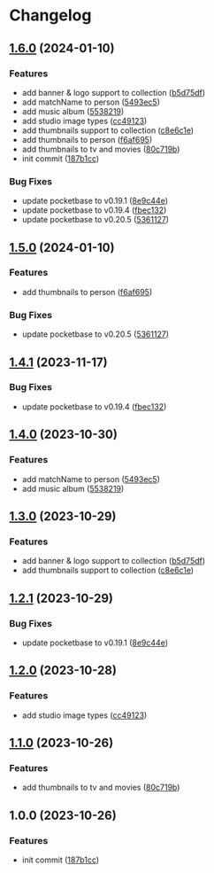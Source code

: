 # Changelog

## [1.6.0](https://github.com/media-data-hub/media-data-hub/compare/v1.5.0...v1.6.0) (2024-01-10)


### Features

* add banner & logo support to collection ([b5d75df](https://github.com/media-data-hub/media-data-hub/commit/b5d75df8f7a756212c5c0ccd2b6d6079179756bb))
* add matchName to person ([5493ec5](https://github.com/media-data-hub/media-data-hub/commit/5493ec5b0ac21e915a18b1f7f02e58110b90355a))
* add music album ([5538219](https://github.com/media-data-hub/media-data-hub/commit/553821922078be165ded435836a26f37b3eabb73))
* add studio image types ([cc49123](https://github.com/media-data-hub/media-data-hub/commit/cc4912376e69c047cf57dbff54dd3c07d2af5aa0))
* add thumbnails support to collection ([c8e6c1e](https://github.com/media-data-hub/media-data-hub/commit/c8e6c1e6133a7c1ca2ba0044746f4a35a3a256d4))
* add thumbnails to person ([f6af695](https://github.com/media-data-hub/media-data-hub/commit/f6af695549d58b5b7e09a2a93f1f3f53cbb46539))
* add thumbnails to tv and movies ([80c719b](https://github.com/media-data-hub/media-data-hub/commit/80c719bb71cf40c3e40a83c6a1dcf3757ded154d))
* init commit ([187b1cc](https://github.com/media-data-hub/media-data-hub/commit/187b1ccb7d41a8b497e793df7be315d60aa4afad))


### Bug Fixes

* update pocketbase to v0.19.1 ([8e9c44e](https://github.com/media-data-hub/media-data-hub/commit/8e9c44e9b2adface456e89382f3a7ebefb949445))
* update pocketbase to v0.19.4 ([fbec132](https://github.com/media-data-hub/media-data-hub/commit/fbec132053adc192718366367f1b7781b0ea16f0))
* update pocketbase to v0.20.5 ([5361127](https://github.com/media-data-hub/media-data-hub/commit/536112716fbaad27ee8fbae6ba47df5d50f9ad35))

## [1.5.0](https://github.com/media-data-hub/media-data-hub/compare/v1.4.1...v1.5.0) (2024-01-10)


### Features

* add thumbnails to person ([f6af695](https://github.com/media-data-hub/media-data-hub/commit/f6af695549d58b5b7e09a2a93f1f3f53cbb46539))


### Bug Fixes

* update pocketbase to v0.20.5 ([5361127](https://github.com/media-data-hub/media-data-hub/commit/536112716fbaad27ee8fbae6ba47df5d50f9ad35))

## [1.4.1](https://github.com/media-data-hub/media-data-hub/compare/v1.4.0...v1.4.1) (2023-11-17)


### Bug Fixes

* update pocketbase to v0.19.4 ([fbec132](https://github.com/media-data-hub/media-data-hub/commit/fbec132053adc192718366367f1b7781b0ea16f0))

## [1.4.0](https://github.com/media-data-hub/media-data-hub/compare/v1.3.0...v1.4.0) (2023-10-30)


### Features

* add matchName to person ([5493ec5](https://github.com/media-data-hub/media-data-hub/commit/5493ec5b0ac21e915a18b1f7f02e58110b90355a))
* add music album ([5538219](https://github.com/media-data-hub/media-data-hub/commit/553821922078be165ded435836a26f37b3eabb73))

## [1.3.0](https://github.com/media-data-hub/media-data-hub/compare/v1.2.1...v1.3.0) (2023-10-29)


### Features

* add banner & logo support to collection ([b5d75df](https://github.com/media-data-hub/media-data-hub/commit/b5d75df8f7a756212c5c0ccd2b6d6079179756bb))
* add thumbnails support to collection ([c8e6c1e](https://github.com/media-data-hub/media-data-hub/commit/c8e6c1e6133a7c1ca2ba0044746f4a35a3a256d4))

## [1.2.1](https://github.com/media-data-hub/media-data-hub/compare/v1.2.0...v1.2.1) (2023-10-29)


### Bug Fixes

* update pocketbase to v0.19.1 ([8e9c44e](https://github.com/media-data-hub/media-data-hub/commit/8e9c44e9b2adface456e89382f3a7ebefb949445))

## [1.2.0](https://github.com/media-data-hub/media-data-hub/compare/v1.1.0...v1.2.0) (2023-10-28)


### Features

* add studio image types ([cc49123](https://github.com/media-data-hub/media-data-hub/commit/cc4912376e69c047cf57dbff54dd3c07d2af5aa0))

## [1.1.0](https://github.com/media-data-hub/media-data-hub/compare/v1.0.0...v1.1.0) (2023-10-26)


### Features

* add thumbnails to tv and movies ([80c719b](https://github.com/media-data-hub/media-data-hub/commit/80c719bb71cf40c3e40a83c6a1dcf3757ded154d))

## 1.0.0 (2023-10-26)


### Features

* init commit ([187b1cc](https://github.com/media-data-hub/media-data-hub/commit/187b1ccb7d41a8b497e793df7be315d60aa4afad))
